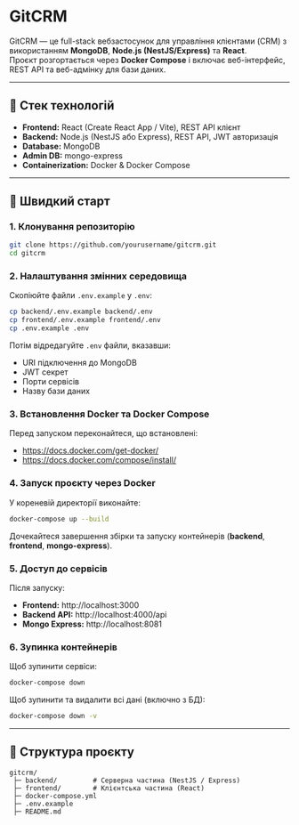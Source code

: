 # GitCRM

GitCRM — це full-stack вебзастосунок для управління клієнтами (CRM) з використанням **MongoDB**, **Node.js (NestJS/Express)** та **React**.  
Проєкт розгортається через **Docker Compose** і включає веб-інтерфейс, REST API та веб-адмінку для бази даних.

---

## 📌 Стек технологій
- **Frontend:** React (Create React App / Vite), REST API клієнт
- **Backend:** Node.js (NestJS або Express), REST API, JWT авторизація
- **Database:** MongoDB
- **Admin DB:** mongo-express
- **Containerization:** Docker & Docker Compose

---

## 🚀 Швидкий старт

### 1. Клонування репозиторію
```bash
git clone https://github.com/yourusername/gitcrm.git
cd gitcrm
```

### 2. Налаштування змінних середовища
Скопіюйте файли `.env.example` у `.env`:
```bash
cp backend/.env.example backend/.env
cp frontend/.env.example frontend/.env
cp .env.example .env
```
Потім відредагуйте `.env` файли, вказавши:
- URI підключення до MongoDB
- JWT секрет
- Порти сервісів
- Назву бази даних

### 3. Встановлення Docker та Docker Compose
Перед запуском переконайтеся, що встановлені:
- https://docs.docker.com/get-docker/
- https://docs.docker.com/compose/install/

### 4. Запуск проєкту через Docker
У кореневій директорії виконайте:
```bash
docker-compose up --build
```
Дочекайтеся завершення збірки та запуску контейнерів (**backend**, **frontend**, **mongo-express**).

### 5. Доступ до сервісів
Після запуску:
- **Frontend:** http://localhost:3000
- **Backend API:** http://localhost:4000/api
- **Mongo Express:** http://localhost:8081

### 6. Зупинка контейнерів
Щоб зупинити сервіси:
```bash
docker-compose down
```
Щоб зупинити та видалити всі дані (включно з БД):
```bash
docker-compose down -v
```

---

## 📂 Структура проєкту
```
gitcrm/
 ├─ backend/         # Серверна частина (NestJS / Express)
 ├─ frontend/        # Клієнтська частина (React)
 ├─ docker-compose.yml
 ├─ .env.example
 ├─ README.md
```
